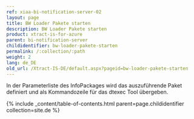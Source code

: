 ```yaml
---
ref: xiaa-bi-notification-server-02
layout: page
title: BW Loader Pakete starten
description: BW Loader Pakete starten
product: xtract-is-for-azure
parent: bi-notification-server
childidentifier: bw-loader-pakete-starten
permalink: /:collection/:path
weight: 2
lang: de_DE
old_url: /Xtract-IS-DE/default.aspx?pageid=bw-loader-pakete-starten
---
```

In der Parameterliste des InfoPackages wird das auszuführende Paket definiert und als Kommandozeile für das dtexec Tool übergeben.

{% include _content/table-of-contents.html parent=page.childidentifier collection=site.de %}
